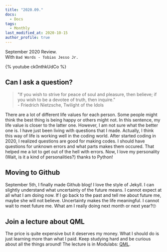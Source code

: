 ```yaml
---
title: "2020.09."
docs: 
  - Docs
tags:
  - Monthly
last_modified_at: 2020-10-15
author_profile: true
---
```

September 2020 Review.<br/>
With `Bad Words - Tobias Jesso Jr.`

{% youtube ck0nthkUdCo %}

## Can I ask a question?

>"If you wish to strive for peace of soul and pleasure, then believe; if you wish to be a devotee of truth, then inquire."<br/>- Friedrich Nietzsche, Twilight of the Idols

There are a lot of different life values for each person.
Some people might think the best thing is being happy or others might not.
In this sentence, my life value is closer to the latter one.
However, I am not sure what the better one is.
I have just been living with questions that I made.
Actually, I think this way of life is working well in the coding world.
After started coding in 2020, I realized questions are good for making codes.
I should have questions for unknown errors and what parts makes them occured.
That helped me a lot to get out of the hell with errors.
Now, I love my personality (Wait, is it a kind of personalities?) thanks to Python!

## Moving to Github

September 5th, I finally made Github blog! I love the style of Jekyll.
I can slightly understand what uncertainty of the future means.
I cannot expect at all what I am doing now.
If I go back to the past and tell me about future me, maybe she will not believe.
Uncertainty makes the life meaningful.
I cannot wait to meet future me.
What am I really doing next month or next year?🙄

## Join a lecture about QML

The price is quite expensive but it deserves my money.
What I should do is just learning more than what I paid.
Keep studying hard and be curious about all the things around!
The lecture is in Modulabs: [QML](https://home.modulabs.co.kr/product/13th-tfq-qml/).
